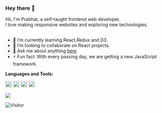 ### Hey there 👋
<!--
**thisispratt/thisispratt** is a ✨ _special_ ✨ repository because its `README.md` (this file) appears on your GitHub profile.

Here are some ideas to get you started:

- 🔭 I’m currently working on ...
- 🌱 I’m currently learning ...
- 👯 I’m looking to collaborate on ...
- 🤔 I’m looking for help with ...
- 💬 Ask me about ...
- 📫 How to reach me: ...
- 😄 Pronouns: ...
- ⚡ Fun fact: ...
-->

Hii, I'm Prabhat, a self-taught frontend web developer. <br />
I love making responsive websites and exploring new technologies. 
<br />
<br />
- 🌱 I’m currently learning React,Redux and D3.
- 👯 I’m looking to collaborate on React projects.
- 💬 Ask me about anything [here](https://twitter.com/thisis_pratt)
- ⚡ Fun fact: With every passing day, we are getting a new JavaScript framework.

**Languages and Tools:**

<code><img height="20" title="BootStrap" src="https://github.com/thisispratt/thisispratt/blob/master/assets/bootstrap.png"></code>
<code><img height="20" title="JavaScript" src="https://github.com/thisispratt/thisispratt/blob/master/assets/javascript.png"></code>
<code><img height="20" title="React" src="https://github.com/thisispratt/thisispratt/blob/master/assets/react.png"></code>
<code><img height="20" title="NodeJS" src="https://github.com/thisispratt/thisispratt/blob/master/assets/nodejs.png"></code>
<!--
<img align = "left" src = "https://github-readme-stats.vercel.app/api/top-langs/?username=thisispratt&title_color=0984e&text_color=fff&bg_color=151515&hide=c++, php" />
-->

<!--Prabhat's Github Stats -->
<img src = "https://github-readme-stats.vercel.app/api?username=thisispratt&show_icons=true&title_color=0984e3&icon_color=79ff97&text_color=fff&bg_color=151515&line_height=27&hide=stars" />

![Visitor](https://visitor-badge.laobi.icu/badge?page_id=thisispratt.thisispratt)
